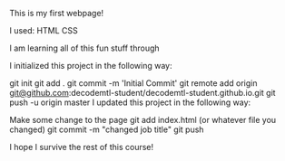 This is my first webpage!

I used:
HTML
CSS

I am learning all of this fun stuff through <DecodeMTL>

I initialized this project in the following way:

git init
git add .
git commit -m 'Initial Commit'
git remote add origin git@github.com:decodemtl-student/decodemtl-student.github.io.git
git push -u origin master
I updated this project in the following way:

Make some change to the page
git add index.html (or whatever file you changed)
git commit -m "changed job title"
git push

I hope I survive the rest of this course!